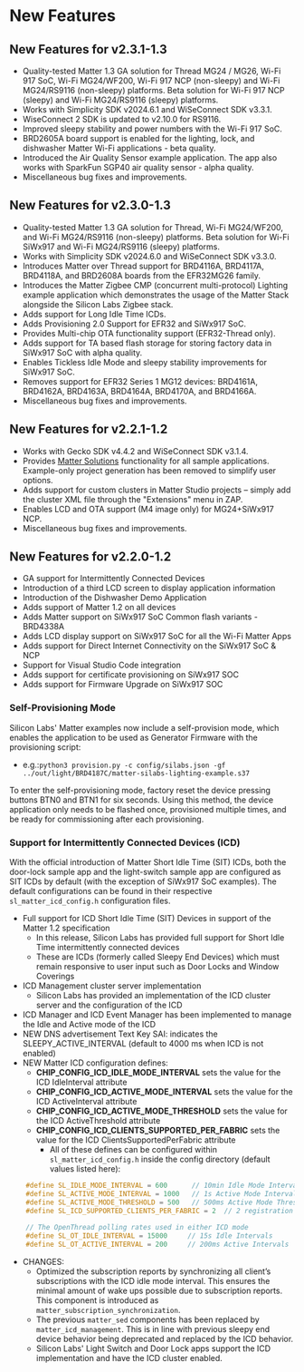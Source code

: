 # New Features

## New Features for v2.3.1-1.3

- Quality-tested Matter 1.3 GA solution for Thread MG24 / MG26, Wi-Fi 917 SoC, Wi-Fi MG24/WF200, Wi-Fi 917 NCP (non-sleepy) and Wi-Fi MG24/RS9116 (non-sleepy) platforms. Beta solution for Wi-Fi 917 NCP (sleepy) and Wi-Fi MG24/RS9116 (sleepy) platforms.
- Works with Simplicity SDK v2024.6.1 and WiSeConnect SDK v3.3.1.
- WiseConnect 2 SDK is updated to v2.10.0 for RS9116.
- Improved sleepy stability and power numbers with the Wi-Fi 917 SoC.
- BRD2605A board support is enabled for the lighting, lock, and dishwasher Matter Wi-Fi applications - beta quality.
- Introduced the Air Quality Sensor example application. The app also works with SparkFun SGP40 air quality sensor - alpha quality.
- Miscellaneous bug fixes and improvements.

## New Features for v2.3.0-1.3

- Quality-tested Matter 1.3 GA solution for Thread, Wi-Fi MG24/WF200, and Wi-Fi MG24/RS9116 (non-sleepy) platforms. Beta solution for Wi-Fi SiWx917 and Wi-Fi MG24/RS9116 (sleepy) platforms.
- Works with Simplicity SDK v2024.6.0 and WiSeConnect SDK v3.3.0.
- Introduces Matter over Thread support for BRD4116A, BRD4117A, BRD4118A, and BRD2608A boards from the EFR32MG26 family.
- Introduces the Matter Zigbee CMP (concurrent multi-protocol) Lighting example application which demonstrates the usage of the Matter Stack alongside the Silicon Labs Zigbee stack.
- Adds support for Long Idle Time ICDs.
- Adds Provisioning 2.0 Support for EFR32 and SiWx917 SoC.
- Provides Multi-chip OTA functionality support (EFR32-Thread only).
- Adds support for TA based flash storage for storing factory data in SiWx917 SoC with alpha quality.
- Enables Tickless Idle Mode and sleepy stability improvements for SiWx917 SoC.
- Removes support for EFR32 Series 1 MG12 devices: BRD4161A, BRD4162A, BRD4163A, BRD4164A, BRD4170A, and BRD4166A.
- Miscellaneous bug fixes and improvements.

## New Features for v2.2.1-1.2

- Works with Gecko SDK v4.4.2 and WiSeConnect SDK v3.1.4.
- Provides [Matter Solutions](../sld248-matter-overview-guides/matter-solutions.md) functionality for all sample applications. Example-only project generation has been removed to simplify user options.
- Adds support for custom clusters in Matter Studio projects – simply add the cluster XML file through the "Extensions" menu in ZAP.
- Enables LCD and OTA support (M4 image only) for MG24+SiWx917 NCP.
- Miscellaneous bug fixes and improvements.

## New Features for v2.2.0-1.2

- GA support for Intermittently Connected Devices
- Introduction of a third LCD screen to display application information
- Introduction of the Dishwasher Demo Application
- Adds support of Matter 1.2 on all devices
- Adds Matter support on SiWx917 SoC Common flash variants - BRD4338A
- Adds LCD display support on SiWx917 SoC for all the Wi-Fi Matter Apps
- Adds support for Direct Internet Connectivity on the SiWx917 SoC & NCP
- Support for Visual Studio Code integration
- Adds support for certificate provisioning on SiWx917 SOC
- Adds support for Firmware Upgrade on SiWx917 SOC

### Self-Provisioning Mode

Silicon Labs' Matter examples now include a self-provision mode, which enables the application to be used as Generator Firmware with the provisioning script:

- e.g.:`python3 provision.py -c config/silabs.json -gf ../out/light/BRD4187C/matter-silabs-lighting-example.s37`

To enter the self-provisioning mode, factory reset the device pressing buttons BTN0 and BTN1 for six seconds. Using this method, the device application only needs to be flashed once, provisioned multiple times, and be ready for commissioning after each provisioning.

### Support for Intermittently Connected Devices (ICD)

With the official introduction of Matter Short Idle Time (SIT) ICDs, both the door-lock sample app and the light-switch sample app are configured as SIT ICDs by default (with the exception of SiWx917 SoC examples).
The default configurations can be found in their respective `sl_matter_icd_config.h` configuration files.

- Full support for ICD Short Idle Time (SIT) Devices in support of the Matter 1.2 specification
  - In this release, Silicon Labs has provided full support for Short Idle Time intermittently connected devices
  - These are ICDs (formerly called Sleepy End Devices) which must remain responsive to user input such as Door Locks and Window Coverings
- ICD Management cluster server implementation
  - Silicon Labs has provided an implementation of the ICD cluster server and the configuration of the ICD
- ICD Manager and ICD Event Manager has been implemented to manage the Idle and Active mode of the ICD
- NEW DNS advertisement Text Key SAI: indicates the SLEEPY_ACTIVE_INTERVAL (default to 4000 ms when ICD is not enabled)
- NEW Matter ICD configuration defines:
  - **CHIP_CONFIG_ICD_IDLE_MODE_INTERVAL** sets the value for the ICD IdleInterval attribute
  - **CHIP_CONFIG_ICD_ACTIVE_MODE_INTERVAL** sets the value for the ICD ActiveInterval attribute
  - **CHIP_CONFIG_ICD_ACTIVE_MODE_THRESHOLD** sets the value for the ICD ActiveThreshold attribute
  - **CHIP_CONFIG_ICD_CLIENTS_SUPPORTED_PER_FABRIC** sets the value for the ICD ClientsSupportedPerFabric attribute
    - All of these defines can be configured within `sl_matter_icd_config.h` inside the config directory (default values listed here):

```cpp
    #define SL_IDLE_MODE_INTERVAL = 600      // 10min Idle Mode Interval
    #define SL_ACTIVE_MODE_INTERVAL = 1000   // 1s Active Mode Interval
    #define SL_ACTIVE_MODE_THRESHOLD = 500   // 500ms Active Mode Threshold
    #define SL_ICD_SUPPORTED_CLIENTS_PER_FABRIC = 2  // 2 registration slots per fabric
    
    // The OpenThread polling rates used in either ICD mode
    #define SL_OT_IDLE_INTERVAL = 15000     // 15s Idle Intervals
    #define SL_OT_ACTIVE_INTERVAL = 200     // 200ms Active Intervals
```

- CHANGES:
  - Optimized the subscription reports by synchronizing all client’s subscriptions with the ICD idle mode interval. This ensures the minimal amount of wake ups possible due to subscription reports. This component is introduced as `matter_subscription_synchronization`.
  - The previous `matter_sed` components has been replaced by `matter_icd_management`. This is in line with previous sleepy end device behavior being deprecated and replaced by the ICD behavior.
  - Silicon Labs' Light Switch and Door Lock apps support the ICD implementation and have the ICD cluster enabled.

